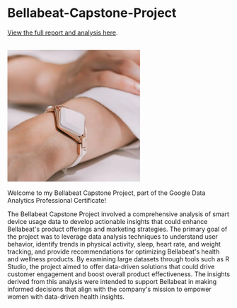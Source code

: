 # Bellabeat-Capstone-Project

[View the full report and analysis here](https://rpubs.com/DataDaneHQ/1197497).

<br>

<img src="Images/bellabeat_wrist.png" alt="BellaBeat Wrist" width="300"/>

Welcome to my Bellabeat Capstone Project, part of the Google Data Analytics Professional Certificate!

The Bellabeat Capstone Project involved a comprehensive analysis of smart device usage data to develop actionable insights that could enhance Bellabeat's product offerings and marketing strategies. The primary goal of the project was to leverage data analysis techniques to understand user behavior, identify trends in physical activity, sleep, heart rate, and weight tracking, and provide recommendations for optimizing Bellabeat's health and wellness products. By examining large datasets through tools such as R Studio, the project aimed to offer data-driven solutions that could drive customer engagement and boost overall product effectiveness. The insights derived from this analysis were intended to support Bellabeat in making informed decisions that align with the company's mission to empower women with data-driven health insights.
